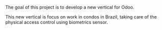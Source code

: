 The goal of this project is to develop a new vertical for Odoo.

This new vertical is focus on work in condos in Brazil, taking care of the physical access control using biometrics sensor.